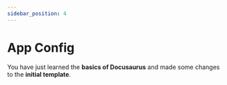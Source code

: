 ```yaml
---
sidebar_position: 4
---
```


# App Config

You have just learned the **basics of Docusaurus** and made some changes to the **initial template**.
